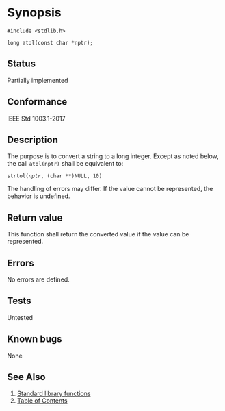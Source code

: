 # Synopsis

`#include <stdlib.h>`</br>

`long atol(const char *nptr);`</br>

## Status

Partially implemented

## Conformance

IEEE Std 1003.1-2017

## Description

The purpose is to convert a string to a long integer. Except as noted below, the call `atol(nptr)`
shall be equivalent to:

`strtol(`_`nptr`_`, (char **)NULL, 10)`

The handling of errors may differ. If the value cannot be represented, the behavior is undefined.

## Return value

This function shall return the converted value if the value can be represented.

## Errors

No errors are defined.

## Tests

Untested

## Known bugs

None

## See Also

1. [Standard library functions](../README.md)
2. [Table of Contents](../../../README.md)
